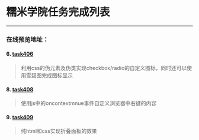 # 糯米学院任务完成列表

---
### 在线预览地址：
#### 6. [task406](https://visugar.github.io/ife2017/04nuomi/task406/index.html)
> 利用css的伪元素及伪类实现checkbox/radio的自定义图标，同时还可以使用雪碧图完成图标显示

#### 8. [task408](https://visugar.github.io/ife2017/04nuomi/task408/index.html)
> 使用js中的oncontextmnue事件自定义浏览器中右键的内容

#### 9. [task409](https://visugar.github.io/ife2017/04nuomi/task409/index.html)
> 纯html和css实现折叠面板的效果